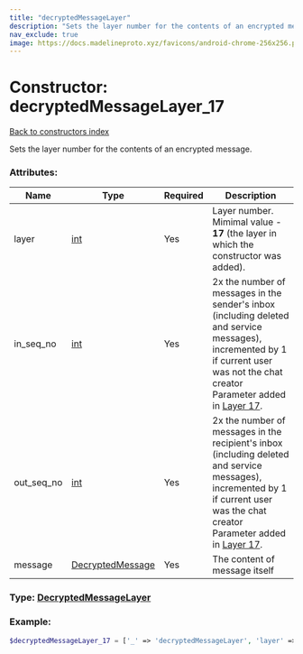 ```yaml
---
title: "decryptedMessageLayer"
description: "Sets the layer number for the contents of an encrypted message."
nav_exclude: true
image: https://docs.madelineproto.xyz/favicons/android-chrome-256x256.png
---
```

# Constructor: decryptedMessageLayer\_17  
[Back to constructors index](/API_docs/constructors/index.md)



Sets the layer number for the contents of an encrypted message.

### Attributes:

| Name     |    Type       | Required | Description |
|----------|---------------|----------|-------------|
|layer|[int](/API_docs/types/int.md) | Yes|Layer number. Mimimal value - **17** (the layer in which the constructor was added).|
|in\_seq\_no|[int](/API_docs/types/int.md) | Yes|2x the number of messages in the sender's inbox (including deleted and service messages), incremented by 1 if current user was not the chat creator<br>Parameter added in [Layer 17](https://core.telegram.org/api/layers#layer-17).|
|out\_seq\_no|[int](/API_docs/types/int.md) | Yes|2x the number of messages in the recipient's inbox (including deleted and service messages), incremented by 1 if current user was the chat creator<br>Parameter added in [Layer 17](https://core.telegram.org/api/layers#layer-17).|
|message|[DecryptedMessage](/API_docs/types/DecryptedMessage.md) | Yes|The content of message itself|



### Type: [DecryptedMessageLayer](/API_docs/types/DecryptedMessageLayer.md)


### Example:

```php
$decryptedMessageLayer_17 = ['_' => 'decryptedMessageLayer', 'layer' => int, 'in_seq_no' => int, 'out_seq_no' => int, 'message' => DecryptedMessage];
```  
